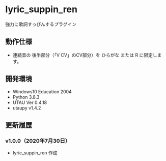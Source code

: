 # lyric_suppin_ren

強力に歌詞すっぴんするプラグイン

## 動作仕様

- 連続音の 後半部分（「V CV」のCV部分）を ひらがな または R に限定します。

## 開発環境

- Windows10 Education 2004
- Python 3.8.3
- UTAU Ver 0.4.18
- utaupy v1.4.2

## 更新履歴

### v1.0.0（2020年7月30日）

- lyric_suppin_ren 作成
